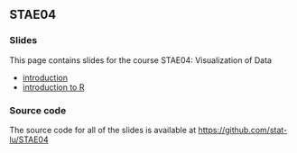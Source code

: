 
## STAE04

### Slides

This page contains slides for the course STAE04: Visualization of Data

* [introduction](lecture-introduction)
* [introduction to R](lecture-introduction-to-r)

### Source code

The source code for all of the slides is available 
at <https://github.com/stat-lu/STAE04>


